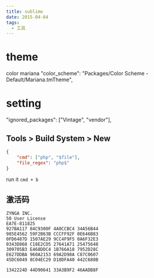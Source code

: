 ```yaml
---
title: sublime
date: 2015-04-04
tags:
  - 工具
---
```


# theme
color mariana
"color_scheme": "Packages/Color Scheme - Default/Mariana.tmTheme",

# setting
"ignored_packages": ["Vintage", "vendor"],

## Tools > Build System > New

```json
{
	"cmd": ["php", "$file"],
	"file_regex": "php$"
}
```
run it `cmd + b`


## 激活码

```text
ZYNGA INC.
50 User License
EA7E-811825
927BA117 84C9300F 4A0CCBC4 34A56B44
985E4562 59F2B63B CCCFF92F 0E646B83
0FD6487D 1507AE29 9CC4F9F5 0A6F32E3
0343D868 C18E2CD5 27641A71 25475648
309705B3 E468DDC4 1B766A18 7952D28C
E627DDBA 960A2153 69A2D98A C87C0607
45DC6049 8C04EC29 D18DFA40 442C680B

1342224D 44D90641 33A3B9F2 46AADB8F
```
